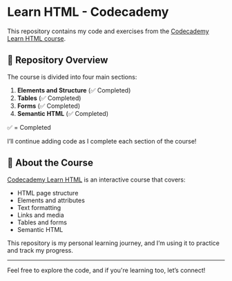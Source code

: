 # Learn HTML - Codecademy

This repository contains my code and exercises from the [Codecademy Learn HTML course](https://www.codecademy.com/enrolled/courses/learn-html).

## 📂 Repository Overview

The course is divided into four main sections:

1. **Elements and Structure** (✅ Completed)
2. **Tables** (✅ Completed)
3. **Forms** (✅ Completed)
4. **Semantic HTML** (✅ Completed)

✅ = Completed

I’ll continue adding code as I complete each section of the course!

## 🚀 About the Course

[Codecademy Learn HTML](https://www.codecademy.com/enrolled/courses/learn-html) is an interactive course that covers:

- HTML page structure
- Elements and attributes
- Text formatting
- Links and media
- Tables and forms
- Semantic HTML

This repository is my personal learning journey, and I’m using it to practice and track my progress.

---

Feel free to explore the code, and if you're learning too, let’s connect!
